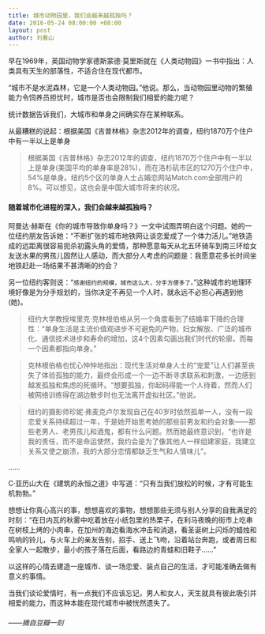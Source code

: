 ```yaml
---
title: 城市动物园里，我们会越来越孤独吗？
date: 2016-05-24 08:00:00 +08:00
layout: post
author: 刘看山
---
```


早在1969年，英国动物学家德斯蒙德·莫里斯就在《人类动物园》一书中指出：人类具有天生的部落性，不适合住在现代都市。

“城市不是水泥森林，它是一个人类动物园。”他说。那么，当动物园里动物的繁殖能力令饲养员担忧时，城市是否也会限制我们相爱的能力呢？

统计数据告诉我们，大城市和单身之间确实存在某种联系。

从最糟糕的说起：根据美国《吉普林格》杂志2012年的调查，纽约1870万个住户中有一半以上是单身
>根据美国《吉普林格》杂志2012年的调查，纽约1870万个住户中有一半以上是单身(美国平均的单身率是28%)，而在洛杉矶市区的1270万个住户中，54%是单身。纽约5个区的单身人士占婚恋网站Match.com全部用户的8%。可以想见，这也会是中国大城市将来的状况。

#### 随着城市化进程的深入，我们会越来越孤独吗？

阿曼达·赫斯在《你的城市导致你单身吗？》一文中试图弄明白这个问题。她的一位纽约朋友告诉她：“不断扩张的城市地铁网让谈恋爱成了一个体力活儿。”地铁造成的远距离很容易扼杀初露头角的爱情，那种愿意每天从北五环骑车到南三环给女友送水果的男孩儿固然让人感动，而大部分人考虑的问题是：我愿意花多长时间坐地铁赶赴一场结果不甚清晰的约会？

另一位纽约客则说：“`感谢纽约的规模，城市这么大，分手方便多了。`”这种城市的地理环境好像是为分手规划的，当你决定不再见一个人时，就永远不必担心再遇到他(她)。

>纽约大学教授埃里克·克林根伯格从另一个角度看到了结婚率下降的合理性：“单身生活是主流价值观进步不可避免的产物，妇女解放、广泛的城市化、通信技术进步和寿命的增加，这4个因素勾画出我们时代的轮廓，而每一个因素都指向单身。”

>克林根伯格也忧心忡忡地指出：现代生活对单身人士的“宠爱”让人们甚至丧失了体验孤独的能力，最终会形成一个一边不断寻求联系和刺激，一边感到越发孤独和焦虑的死循环。“想要孤独，你起码得能一个人待着，然而人们被网络训练得在湖边散步时也无法离开虚拟社区。”他说。

>纽约的摄影师珍妮·弗麦克卢尔发现自己在40岁时依然孤单一人，没有一段恋爱关系持续超过一年，于是她开始思考她的那些前男友和约会对象——那些老男人、老男孩儿和酒鬼，都有什么问题。然而她最终意识到，“也许是我的责任，而不是命运使然，我约会是为了像其他人一样组建家庭，我建立关系又使之崩溃，我的大部分恋情都缺乏生气和人情味儿”。

……

C·亚历山大在《建筑的永恒之道》中写道：“只有当我们放松的时候，才有可能生机勃勃。”

想想让你真心高兴的事，想想喜欢的事物，想想那些无须与别人分享的自我满足的时刻：“在日内瓦的秋雾中吃着放在小纸包里的热栗子，在利马夜晚的街市上吃串在树枝上烤的小肉串，在加州的海边看海水冲击和消退，看圣诞树上闪烁的蜡烛和鸣响的铃儿，与火车上的亲友告别，招手、送上飞吻，沿着站台奔跑，或者周日和全家人一起散步，最小的孩子落在后面，看路边的青蛙和旧鞋子……”

以这样的心情去建造一座城市、谈一场恋爱、装点自己的生活，才可能准确去做有意义的事情。

当我们谈论爱情时，有一点我们不应该忘记，男人和女人，天生就具有彼此吸引并相爱的能力，而这种本能在现代城市中被恍然遗失了。

###### ——摘自豆瓣一刻